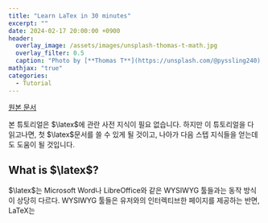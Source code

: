```yaml
---
title: "Learn LaTex in 30 minutes"
excerpt: ""
date: 2024-02-17 20:00:00 +0900
header:
  overlay_image: /assets/images/unsplash-thomas-t-math.jpg
  overlay_filter: 0.5
  caption: "Photo by [**Thomas T**](https://unsplash.com/@pyssling240) on [**Unsplash**](https://unsplash.com/)"
mathjax: "true"
categories:
  - Tutorial
---
```


[원본 문서](https://www.overleaf.com/learn/latex/Learn_LaTeX_in_30_minutes)

본 튜토리얼은 $\latex$에 관란 사전 지식이 필요 없습니다. 하지만 이 튜토리얼을 다 읽고나면, 첫 $\latex$문서를 쓸 수 있게 될 것이고, 나아가 다음 스텝 지식들을 얻는데도 도움이 될 것입니다.

## What is $\latex$?

$\latex$는 Microsoft Word나 LibreOffice와 같은 WYSIWYG 툴들과는 동작 방식이 상당히 다르다. WYSIWYG 툴들은 유저와의 인터렉티브한 페이지를 제공하는 반면, LaTeX는 